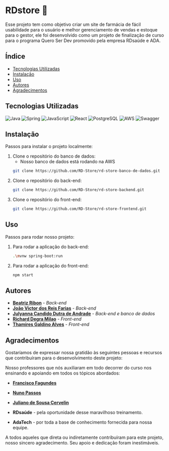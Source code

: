 # RDstore 🏥

Esse projeto tem como objetivo criar um site de farmácia de fácil usabilidade para o usuário e melhor gerenciamento de vendas e estoque para o gestor, ele foi desenvolvido como um projeto de finalização de curso para o programa Quero Ser Dev promovido pela empresa RDsaúde e ADA.

## Índice
- [Tecnologias Utilizadas](#tecnologias-utilizadas)
- [Instalação](#instalação)
- [Uso](#uso)
- [Autores](#autores)
- [Agradecimentos](#agradecimentos)


## Tecnologias Utilizadas
 ![Java](https://img.shields.io/badge/Java-ED8B00?style=for-the-badge&logo=java&logoColor=white)
 ![Spring](https://img.shields.io/badge/Spring-6DB33F?style=for-the-badge&logo=spring&logoColor=white)
 ![JavaScript](https://img.shields.io/badge/JavaScript-F7DF1E?style=for-the-badge&logo=javascript&logoColor=black)
 ![React](https://img.shields.io/badge/React-61DAFB?style=for-the-badge&logo=react&logoColor=black)
 ![PostgreSQL](https://img.shields.io/badge/PostgreSQL-316192?style=for-the-badge&logo=postgresql&logoColor=white)
 ![AWS](https://img.shields.io/badge/AWS-232F3E?style=for-the-badge&logo=amazon-aws&logoColor=white)
 ![Swagger](https://img.shields.io/badge/Swagger-85EA2D?style=for-the-badge&logo=swagger&logoColor=black)


## Instalação

Passos para instalar o projeto localmente:

1. Clone o repositório do banco de dados:
   - Nosso banco de dados está rodando na AWS
   ```sh
   git clone https://github.com/RD-Store/rd-store-banco-de-dados.git
   
3. Clone o repositório do back-end:
    ```sh
    git clone https://github.com/RD-Store/rd-store-backend.git

4. Clone o repositório do front-end:
   ```sh
   git clone https://github.com/RD-Store/rd-store-frontend.git

## Uso 

Passos para rodar nosso projeto:

1. Para rodar a aplicação do back-end:
   ```sh
   .\mvnw spring-boot:run
   
2. Para rodar a aplicação do front-end:
   ```sh
   npm start

## Autores

- **[Beatriz Ribon](https://github.com/BeaRibon)** - *Back-end*
- **[João Victor dos Reis Farias](https://github.com/okjfarias)** - *Back-end*
- **[Julyanna Candido Dutra de Andrade](https://github.com/JulyannaC)** - *Back-end e banco de dados*
- **[Richard Degra Milao](https://github.com/richard-degra)** - *Front-end*
- **[Thamires Galdino Alves](https://github.com/tamigld)** - *Front-end*

## Agradecimentos

  Gostaríamos de expressar nossa gratidão às seguintes pessoas e recursos que contribuíram para o desenvolvimento deste projeto:

  Nosso professores que nós auxiliaram em todo decorrer do curso nos ensinando e apoiando em todos os tópicos abordados:
  - **[Francisco Fagundes](https://github.com/francisco-mattr)**
  - **[Nuno Passos](https://github.com/nunompassos)**
  - **[Juliano de Sousa Cervelin](https://github.com/jcervelin)**

    
  - **RDsaúde** - pela oportunidade desse maravilhoso treinamento.
  - **AdaTech** - por toda a base de conhecimento fornecida para nossa equipe.

  A todos aqueles que direta ou indiretamente contribuíram para este projeto, nosso sincero agradecimento. Seu apoio e dedicação foram inestimáveis.
